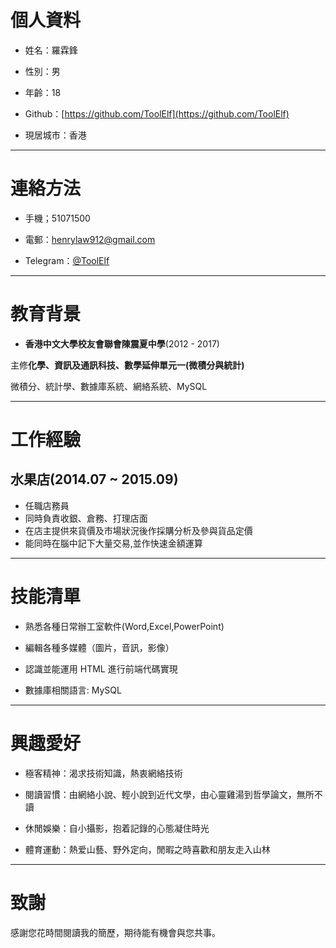 # 個人資料

 - 姓名：羅霖鋒
 
 - 性別：男
 
 - 年齡：18
 
 - Github：[https://github.com/ToolElf](https://github.com/ToolElf)
 
 - 現居城市：香港
 
 ---
 
# 連絡方法
 
 - 手機；51071500
  
 - 電郵：henrylaw912@gmail.com
  
 - Telegram：[@ToolElf](https://telegram.me/ToolElf)
  
---

# 教育背景

 - **香港中文大學校友會聯會陳震夏中學**(2012 - 2017)
  
 主修**化學、資訊及通訊科技、數學延伸單元一(微積分與統計)**
 
 微積分、統計學、數據庫系統、網絡系統、MySQL

---

# 工作經驗

## 水果店(2014.07 ~ 2015.09)

 - 任職店務員
 - 同時負責收銀、倉務、打理店面
 - 在店主提供來貨價及市場狀況後作採購分析及參與貨品定價
 - 能同時在腦中記下大量交易,並作快速金額運算
 
---

# 技能清單

- 熟悉各種日常辦工室軟件(Word,Excel,PowerPoint)
 
- 編輯各種多媒體（圖片，音訊，影像）
 
- 認識並能運用 HTML 進行前端代碼實現
 
- 數據庫相關語言: MySQL
 
---

# 興趣愛好

- 極客精神：渴求技術知識，熱衷網絡技術

- 閱讀習慣：由網絡小說、輕小說到近代文學，由心靈雞湯到哲學論文，無所不讀

- 休閒娛樂：自小攝影，抱着記錄的心態凝住時光
 
- 體育運動：熱爱山藝、野外定向，閒暇之時喜歡和朋友走入山林

---

# 致謝
感謝您花時間閱讀我的簡歷，期待能有機會與您共事。
